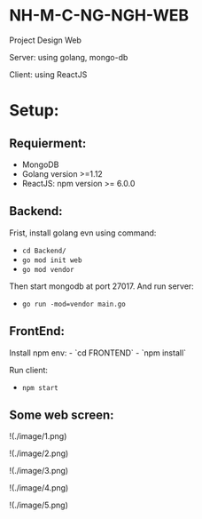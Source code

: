 # NH-M-C-NG-NGH-WEB
Project Design Web

Server: using golang, mongo-db

Client: using ReactJS

<H1>Setup:</H1>
<H2>Requierment: </H2>

- MongoDB
- Golang version >=1.12
- ReactJS: npm version >= 6.0.0

<h2>Backend: </h2>

Frist, install golang evn using command:
- `cd Backend/`
- `go mod init web `
- `go mod vendor`

Then start mongodb at port 27017. And run server:
- `go run -mod=vendor main.go`

<h2>FrontEnd: </h2>
Install npm env:
- `cd FRONTEND`
- `npm install`

Run client:
- `npm start`

<h2>Some web screen:</h2>
!(./image/1.png)

!(./image/2.png)

!(./image/3.png)

!(./image/4.png)

!(./image/5.png)
